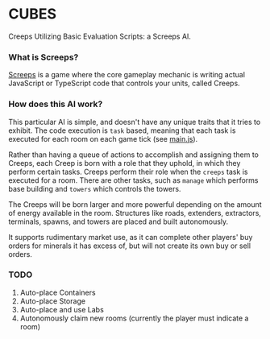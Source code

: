 # CUBES
Creeps Utilizing Basic Evaluation Scripts: a Screeps AI.

### What is Screeps?
[Screeps](https://screeps.com/) is a game where the core gameplay mechanic is writing actual 
JavaScript or TypeScript code that controls your units, called Creeps.

### How does this AI work?
This particular AI is simple, and doesn't have any unique traits that it tries to exhibit.
The code execution is `task` based, meaning that each task is executed for each room on each
game tick (see [main.js](https://github.com/maconard/CUBES/blob/master/main.js)).

Rather than having a queue of actions to accomplish and assigning them to Creeps, each Creep is 
born with a role that they uphold, in which they perform certain tasks. Creeps perform their role
when the `creeps` task is executed for a room. There are other tasks, such as `manage` which performs
base building and `towers` which controls the towers.

The Creeps will be born larger and more powerful depending on the amount of energy available in
the room. Structures like roads, extenders, extractors, terminals, spawns, and towers are
placed and built autonomously. 

It supports rudimentary market use, as it can complete other players' buy orders for minerals 
it has excess of, but will not create its own buy or sell orders.

### TODO
1. Auto-place Containers
2. Auto-place Storage
3. Auto-place and use Labs
4. Autonomously claim new rooms (currently the player must indicate a room)
